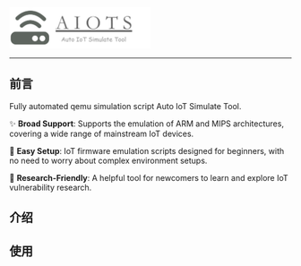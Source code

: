 

<img src="pic/image-20240913225517878.png" alt="image-20240913225517878" style="width:50%;" />

---

## 前言

Fully automated qemu simulation script Auto IoT Simulate Tool.

✨ **Broad Support**: Supports the emulation of ARM and MIPS architectures, covering a wide range of mainstream IoT devices.

👋 **Easy Setup**: IoT firmware emulation scripts designed for beginners, with no need to worry about complex environment setups.

🎉 **Research-Friendly**: A helpful tool for newcomers to learn and explore IoT vulnerability research.

## 介绍



## 使用



